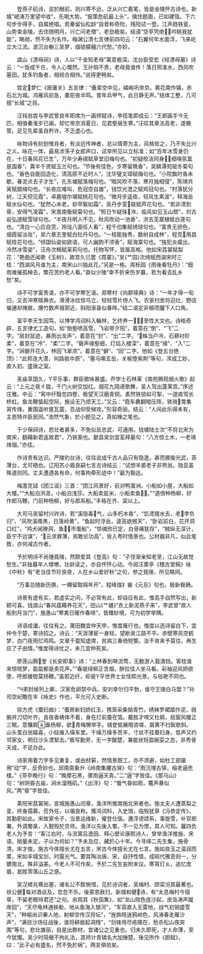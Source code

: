 <!-- { "loadSidebar": true } -->
　　登燕子矶诗，泥於眼前，则兴寄不远，泛从兴亡着笔，皆是金陵怀古诗也。新城“岷涛万里望中收”，先喝大势。“振策危矶最上头”，擒住题面，已如建瓴。下六句步步得手，自属绝唱。若秦留仙松龄“自昔称奇险，残阳试一登。江声趋铁瓮，山势束金陵。去住随明月，兴亡问老僧”，老劲极矣。结语“空亭凭绝，吟眺我犹能”，略弱，然不失为名作。梅渊公清七言律前四句云：“石翼何年水面浮，飞来屹立大江流。波沉台榭三吴梦，烟锁艨艟六代愁。”亦妙。

　　虞山《漂母祠》诗，人以“千金知老母”寓意极深。沈台臣受宏《经漂母墓》诗云：“一饭成千古，令人心慨然。王孙倘不贵，老母竟谁传！落日照淮水，西风吹墓田。犹多钓鱼者，相视合相怜。”说得更畅矣。

　　宫定梦仁《居庸关》五言律：“叠翠空中见，嶙峋巩帝京。黄花南作镇，赤石北为城。鸿雁风前急，橐驼夜半鸣。昔年兵甲气，此日静无声。”结体工整，几可擅“长城”之目。

　　汪钝翁尝与李武曾良年即席为一画师赋诗，李揽笔即成云：“王郎画手今无匹，相值秦淮岁已阑。却忆帝京消夏日，见君壑昼生寒。”汪叹其章法高老，遂撤管。足见先辈虽自矜许，不乏虚心也。

　　咏物诗有刻划惟肖者，有淡远传神者，总以情寄为主，风格佐之，乃不失比兴之义。咏花一体，最易涉荡子女郎声口，试举所见以立标准：如“百年冰雪身仍在，十日春风花已生”，万年少寿祺赋草堂旧梅句也。“初疑皎洁同身，细嗅氛氲是国香”，龚半千贤赋玉兰句也。“节後有佳色，岁寒留晚香”，吴鳞潭苑赋冬菊句也。“香色自能回造化，清高原不近时人”，沈华璧文璋赋梅句也。“小院飘时香未歇，春泥点去子才生”，孔东塘赋落梅句也。“暗风吹不落，寒月独相侵”，陈靖共寅赋腊梅句也。“长夜应难叫，危冠空自雄”，钱饮光澄之赋鸡冠句也。“村落犹分树，江天但见霞”，卓鹿墟尔堪赋桃花句也。“微月步遥夜，轻风生素波”，释海岳赋水仙句也。“犹然心未老，却早鬓如霜”，吴丹步雯联赋芦花句也。“若非清到骨，安得气凌霜”，宋嵩南衡赋菊句也。“照日乍疑珠冷，临风如见玉山颓”，刘古岩弘道赋雪球句也。“半夜月明人不见，秋风吹动一池香”，洪去芜嘉植赋白莲句也。“清白一心应自赏，玲珑八面任人看”，程千仞集赋绣球句也。“富贵无骄色，烟霞留淡妆”，吴六章志奎赋白牡丹句也。“一枝能独秀，数树自成林”，程克用昌赋桂花句也。“倾国仙姿如欲语，可人幽韵不须香”，赋海棠句也。“独犯炎威出，冷然冰雪姿”，汪舟次楫赋茉莉句也。托物写怀，皆属高格。他如宋荔裳赋梨花：“艳曲还闻歌《玉树》，故宫久已罢《霓裳》。”吴{艹园}次绮赋西湖宋时三桂：“西湖风月谁为主，南宋山川独此花。”另是一格。周栎园《雨後看牡丹》：“细雨难催孤棹去，繁花苦约老人看。”直似少陵“幸不折来伤岁暮，若为看去乱乡愁”矣。

　　诗不可学富贵语，亦不可学寒乞语。郑寒村《向郡赎典》诗：“一年才得一旬归，又去冲寒赎典衣。滑滑冰纹惊鸟立，轻轻雪片傍人飞。农家扫舍将迎灶，野店催逋却掩扉。爆竹数声城郭近，斜阳渐喜似春晖。”结二语定非槁项牖下人口角。

　　富平李天生因笃，以博学鸿词科入翰林，乞终养一┅，至性大文也。诗格奇辟，五言律尤工造句。如“倒壑喷高雪，飞岩带夕阳”，着意在“倒”、“飞”二字。“层封鼠迹，暴雨出龙声”，着意在“封”、“出”二字。“蛛当户冷，石藓衬阶柔”，着意在“冷”、“柔”二字。“磬声缘壑细，灯焰入楼深”，着意在“缘”、“入”二字。“涧僻开花久，林回飞翠浓”，着意在“僻”、“回”二字。他如《登五台绝顶》：“此邦连大漠，何路抵中原”，“塞马嘶玄岳，关榆堕紫荆”等句，浑成工妙，直入初、盛唐之室。

　　圣庙享国久，平乐事，群臣歌咏甚盛。乔学士石林莱《南苑赐观烟火歌》起云：“上元之夜ㄔ胧，千门火树交加红。烟花九陌递歌舞，圣人驾出蓬莱宫。”序述庄雅。中云：“宵中纤翳忽四卷，极望天汉磨青铜。砉然铁锁如可掣，一道直驾长桥虹。鱼龙鞭蛰起空际，施设无乃烦天工。”又云：“霞车纛翻暗压阵，铁骑胃集宵传烽。重围遥听屋瓦震，百战仰受梯攻。”形容奇丽。结云：“人间此乐得未有，主恩特许臣民同。”浩然气象，於小题见之，真如椽之笔也。

　　于少保祠诗，悲壮者甚多，不免似岳忠武，可通用。钱塘陆士次“不将北宋为南宋，翻藉新君返故君”，乃铁案也。歙县吴剑宜荃拜墓句：“八方惊土木，一老靖烽烟。”亦佳。

　　作诗贵有达识。严陵钓台诗，往往说成千古人品只有隐逸，甚而挪揄光武，菲薄台，尤可晒也。辽阳苏小眉良嗣七言古诗结云：“试想羊裘老子非熊翁，隐显虽殊道则同。丈夫遭遇各有命，何事拘牵形迹中！”最为豁达。

　　梅澹克钺《团江谣》三首：“团江风景好，前对鸭蛋洲。小船如小屋，大船如大楼。”“大船泊洪涯，小船泊浅莎。大船卖盐米，小船卖鱼。”“道傍种杨柳，好作郎马鞭。门前种杨柳，好与郎系船。”丰格在齐、梁以上。

　　大司马吴留村兴祚诗，若“溪隐毒气，山多朽木香”，“饥鸢猎水去，老孛负归”，“风吹溪瘴黑，日落岭黄”，“鱼起时浮岳，波高欲撼天”，“卧岩前白，花开洞口红”，“鸡犬闻獠洞，鱼市蛋船”，“惊魂欣已定，白骨痛犹存”，“贼纵无深计，臣宁不远谋”，“云求罪薄，焉敢论功高”，皆入粤时情景也。公材器非凡，似此笔致，亦何减古作者。

　　予於明诗不尚锺竟陵，然颇爱其《登高》句：“子侄渐亲知老至，江山无故觉愁生。”非独暮年人增喟，壮龄读之，亦自怦怦心动。今阅汪栗亭《稽古堂稿》咏《中秋》有“老当佳节珍良夜，人在乡山爱好秋”之句，参之竟陵，所见略同。

　　“万事总随新历换，一樽留取隔年开”，程峰瑞礻龠《元旦》句也，极新极确。

　　诗景有虚有实，若虚实之间，不必常有此，却自应有此，惟高手自然写出，新颖可喜。钱虞山“春风蕴藉养花天”，田山{艹疆}“衣上新泥燕子来”，李武曾“故人船到月当门”，施愚山“寒禽日暖作春啼”，皆臻妙境，可为初学举隅。

　　诗语成谶，往往有之。莆田魏宜仲天申，惟度雁行也。惟度以选诗留白下，宜仲令于楚，寄诗招之。诗云：“天涯薄宦一身轻，望断吴江路不平。赤壁寒风空鹤梦，白门夜雨忆鸡鸣。文章千载知虚席，贫病三春倚短檠。汝不肯来予莫往，再生应了子由情。”惟度得诗忧之，未几宜仲死矣。

　　廖莲山腾奎《长安即事》诗：“上林春到啭流莺，无数游人载酒铛。客枕谁来惊晓梦，盈盈都是卖花声。”“春堤绿柳正含烟，醉拉佳人坐马看。彩袖迎风娇欲堕，呼郎缓辔莫扬鞭。”虽若近纤，却是平世界士女恬熙光景，与俗艳不同也。

　　“Ч弟封侯列上卿，汉家危卵禁中兵。安刘幸尔归平勃，谁守王陵白马盟？”孙司空屺瞻在丰《咏史》作也，平允可入史断。

　　徐方虎《蚕妇曲》：“蚕房新妇娇红玉，携笼采桑拗青竹。绣袜罗裙踏作泥，弱腕并刀切叶齐。良夜香帱体不着，身在灯前蚕在箔。戴胜才啼又杜鹃，纸窗风暖正三眠。意慵肩垂杨柳，欲青梅懒举手。镜奁偷展暗咨嗟，眉黄不扫鬓欹斜。山头茧白翁媪喜，小姑催入缲车里。千缲万缲多苦辛，寸丝不挂蚕妇身。低声又约邻家女，明日沙头漂絮去。”极写勤劳，无一字酸楚，兼能状轻盈婉娈之态，非秀骨天成，不足办此。

　　诗家用着力字多见重复，或由材窘，然情景既工，亦不须避，如杜工部屡用“动”字，反奇妙也。邱南斋象升《岭南集腰古驿》句：“雨沉埋古驿，榕老逼危楼。”《茶亭晚行》句：“晚摩石黑，骤雨逼天青。”二“逼”字皆佳。《那乌山》句：“树阴昏古庙，涧水溜残矶。”《出洋》句：“蜃气昏如雨，鼍声暴似风。”两“昏”字皆佳。

　　莱阳宋荔裳琬，宣城施愚山闰章，渔洋所推南施北宋者也。施太夫人遭蒸梨之变，终身孺慕。莅外任，以循良称。膺鸿词科，入史馆，临殁犹草《冯恭定传》，其勤职如此。宋故家令子，当景运维新，擢登仕版。遘浮谤颂系，事旋雪，补官郎署。外调蜀臬，入觐殁於京师。渔洋以先後入蜀，不一见为恨，其人可知。曩四负老人为予言：“客江右时，与流寓吕逸田、释心壁论康熙诗人，曾举渔洋推施、宋语，揣量未定。子以为何如？”予未及应，藏於心十年。今寻绎二先生集，施骨清，宋才俊。施古今体擅长尤在五言，宋古今体擅长尤在七言。施如良玉之温润而栗，宋如丰城宝剑，时露光气。要其陶冶唐、宋，自抒性情，成昭代雅音则一，分镳南北，殊非溢美。今老人不可作矣，予於二先生妄附末议。寒宵灯ㄠ，追忆庞眉，曷胜零落山丘之感。

　　吴汉槎兆骞出塞，诸名公不胜惋惜，见於诗词者，吴梅村、顾梁汾其最著也。徐公健每对酒谈及，忽忽不乐。後蒙恩赦归，新城和健诗，有“太息梅村今宿草，不留老眼待君还”之句。余观其《秋笳集》，如“龙山晓色连沙起，皮岛涛声蹴岸回”，“天尽龟林通铁勒，地从鱼海入银河”，“军容直入无雷地，战气初销盛雪天”，“种榆尚识秦人地，射柳空传汉将坛”，“旌旆晓迷鸦岭色，风涛春走雁沙声”，“满目沙场征战後，谁将耕凿起凋残”，“剑锋用尽疮痍在，愁杀松山夜突围”等句，悲壮雄丽，自是出群材，宜诸公之见重也。归未久即死，才人命薄，至今犹慨。吴少时简傲不拘礼法，其师计青辚名大加捶楚。後见所作《胆赋》，曰：“此子必有盛名，然不免於祸”。两言俱验矣。

